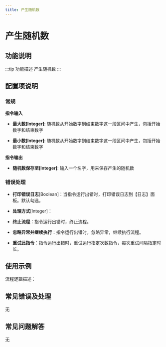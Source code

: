 ```yaml
---
title: 产生随机数
---
```


# 产生随机数

## 功能说明

:::tip 功能描述
产生随机数
:::

## 配置项说明

### 常规

**指令输入**

- **最大数[Integer]**: 随机数从开始数字到结束数字这一段区间中产生，包括开始数字和结束数字

- **最小数[Integer]**: 随机数从开始数字到结束数字这一段区间中产生，包括开始数字和结束数字


**指令输出**

- **随机数保存至[Integer]**: 输入一个名字，用来保存产生的随机数

### 错误处理

- **打印错误日志**[Boolean]：当指令运行出错时，打印错误日志到【日志】面板。默认勾选。

- **处理方式**[Integer]：

 - **终止流程**：指令运行出错时，终止流程。

 - **忽略异常并继续执行**：指令运行出错时，忽略异常，继续执行流程。

 - **重试此指令**：指令运行出错时，重试运行指定次数指令，每次重试间隔指定时长。

## 使用示例

流程逻辑描述：

## 常见错误及处理

无

## 常见问题解答

无

